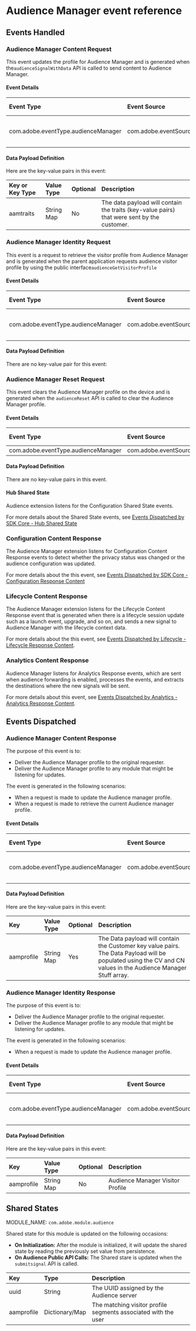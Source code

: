 # Audience Manager event reference

## Events Handled

### Audience Manager Content Request

This event updates the profile for Audience Manager and is generated when the`audienceSignalWithData` API is called to send content to Audience Manager.

#### Event Details

| **Event Type** | **Event Source** | **Paired** | **Paired Event** |
| :--- | :--- | :--- | :--- |
| com.adobe.eventType.audienceManager | com.adobe.eventSource.requestContent | Yes | ​[Audience Manager Content Response](https://docs.adobelaunch.com/extension-reference/mobile/build-your-own-extension/events/adobe-audience-manager/events-dispatched-by-adobe-audience-manager#audience-manager-content-response)​ |

#### Data Payload Definition

Here are the key-value pairs in this event:

| **Key or Key Type** | **Value Type** | **Optional** | **Description** |
| :--- | :--- | :--- | :--- |
| aamtraits | String Map | No | The data payload will contain the traits \(key-value pairs\) that were sent by the customer. |

### Audience Manager Identity Request

This event is a request to retrieve the visitor profile from Audience Manager and is generated when the parent application requests audience visitor profile by using the public interface`audienceGetVisitorProfile`

#### Event Details

| Event Type | Event Source | Paired | Paired Event |
| :--- | :--- | :--- | :--- |
| com.adobe.eventType.audienceManager | com.adobe.eventSource.requestIdentity | Yes | ​[Audience Manager Identity Response](https://docs.adobelaunch.com/extension-reference/mobile/build-your-own-extension/events/adobe-audience-manager/events-dispatched-by-adobe-audience-manager#audience-manager-identity-response)​ |

#### Data Payload Definition

There are no key-value pair for this event:

### Audience Manager Reset Request

This event clears the Audience Manager profile on the device and is generated when the `audienceReset` API is called to clear the Audience Manager profile.

#### Event Details

| Event Type | Event Source | Paired | Paired Event |
| :--- | :--- | :--- | :--- |
| com.adobe.eventType.audienceManager | com.adobe.eventSource.requestReset | No | N/A |

#### Data Payload Definition

There are no key-value pairs in this event.

#### Hub Shared State

Audience extension listens for the Configuration Shared State events.

For more details about the Shared State events, see [Events Dispatched by SDK Core - Hub Shared State](https://docs.adobelaunch.com/extension-reference/mobile/build-your-own-extension/events/sdk-core/events-dispatched-by-sdk-core#hub-shared-state)​

### Configuration Content Response

The Audience Manager extension listens for Configuration Content Response events to detect whether the privacy status was changed or the audience configuration was updated.

For more details about the this event, see [Events Dispatched by SDK Core - Configuration Response Content](https://docs.adobelaunch.com/extension-reference/mobile/build-your-own-extension/events/sdk-core/events-dispatched-by-sdk-core#configuration-response-content)​

### Lifecycle Content Response

The Audience Manager extension listens for the Lifecycle Content Response event that is generated when there is a lifecycle session update such as a launch event, upgrade, and so on, and sends a new signal to Audience Manager with the lifecycle context data.

For more details about the this event, see [Events Dispatched by Lifecycle - Lifecycle Response Content](https://docs.adobelaunch.com/extension-reference/mobile/build-your-own-extension/events/lifecycle/events-dispatched-by-lifecycle#lifecycle-data-content-response).

### Analytics Content Response

Audience Manager listens for Analytics Response events, which are sent when audience forwarding is enabled, processes the events, and extracts the destinations where the new signals will be sent.

For more details about this event, see [Events Dispatched by Analytics - Analytics Response Content](https://docs.adobelaunch.com/extension-reference/mobile/build-your-own-extension/events/adobe-analytics/events-dispatched-by-adobe-analytics#analytics-content-response).



## Events Dispatched <a id="audience-manager-content-response"></a>

### Audience Manager Content Response

The purpose of this event is to:

* Deliver the Audience Manager profile to the original requester.
* Deliver the Audience Manager profile to any module that might be listening for updates.

The event is generated in the following scenarios:

* When a request is made to update the Audience manager profile.
* When a request is made to retrieve the current Audience manager profile.

#### Event Details

| **Event Type** | **Event Source** | **Paired** | **Paired Event** |
| :--- | :--- | :--- | :--- |
| com.adobe.eventType.audienceManager | com.adobe.eventSource.responseContent | Yes | ​[Audience Manager Content Request](https://docs.adobelaunch.com/extension-reference/mobile/build-your-own-extension/events/adobe-audience-manager/events-handled-by-adobe-audience-manager#audience-manager-content-request)​ |

#### Data Payload Definition

Here are the key-value pairs in this event:

| **Key** | **Value Type** | **Optional** | **Description** |
| :--- | :--- | :--- | :--- |
| aamprofile | String Map | Yes | The Data payload will contain the Customer key value pairs. The Data Payload will be populated using the CV and CN values in the Audience Manager Stuff array. |

### Audience Manager Identity Response

The purpose of this event is to:

* Deliver the Audience Manager profile to the original requester.
* Deliver the Audience Manager profile to any module that might be listening for updates.

The event is generated in the following scenarios:

* When a request is made to update the Audience manager profile.

#### Event Details

| **Event Type** | **Event Source** | **Paired** | **Paired Event** |
| :--- | :--- | :--- | :--- |
| com.adobe.eventType.audienceManager | com.adobe.eventSource.responseIdentity | Yes | ​[Audience Manager Identity Request](https://docs.adobelaunch.com/extension-reference/mobile/build-your-own-extension/events/adobe-audience-manager/events-handled-by-adobe-audience-manager#audience-manager-identity-request)​ |

#### Data Payload Definition

Here are the key-value pairs in this event:

| **Key** | **Value Type** | **Optional** | **Description** |
| :--- | :--- | :--- | :--- |
| aamprofile | String Map | No | Audience Manager Visitor Profile |

## Shared States

MODULE\_NAME: `com.adobe.module.audience`

Shared state for this module is updated on the following occasions:

* **On Initialization:** After the module is initialized, it will update the shared state by reading the previously set value from persistence.
* **On Audience Public API Calls:** The Shared stare is updated when the `submitsignal` API is called.

| Key | Type | Description |
| :--- | :--- | :--- |
| uuid | String | The UUID assigned by the Audience server |
| aamprofile | Dictionary/Map | The matching visitor profile segments associated with the user |

